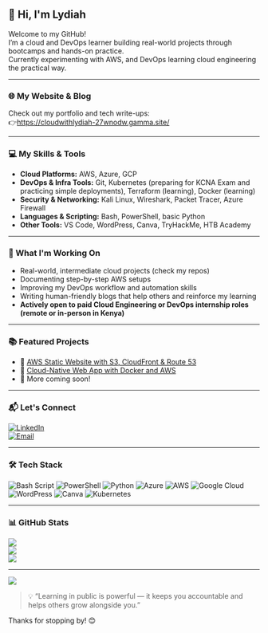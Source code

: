 ## 👋 Hi, I'm Lydiah

Welcome to my GitHub!  
I’m a cloud and DevOps learner building real-world projects through bootcamps and hands-on practice.  
Currently experimenting with AWS, and DevOps learning cloud engineering the practical way.

---

### 🌐 My Website & Blog  
Check out my portfolio and tech write-ups:  
👉https://cloudwithlydiah-27wnodw.gamma.site/



---

### 💻 My Skills & Tools

- **Cloud Platforms:** AWS, Azure, GCP
- **DevOps & Infra Tools:** Git, Kubernetes (preparing for KCNA Exam and practicing simple deployments), Terraform (learning), Docker (learning)
- **Security & Networking:** Kali Linux, Wireshark, Packet Tracer, Azure Firewall  
- **Languages & Scripting:** Bash, PowerShell, basic Python  
- **Other Tools:** VS Code, WordPress, Canva, TryHackMe, HTB Academy

---

### 📌 What I'm Working On

- Real-world, intermediate cloud projects (check my repos)
- Documenting step-by-step AWS setups
- Improving my DevOps workflow and automation skills
- Writing human-friendly blogs that help others and reinforce my learning
- **Actively open to paid Cloud Engineering or DevOps internship roles (remote or in-person in Kenya)**


---

### 📚 Featured Projects

- 🔹 [AWS Static Website with S3, CloudFront & Route 53](https://github.com/lydiah/aws-static-site-project)
- 🔹 [Cloud-Native Web App with Docker and AWS](https://github.com/LydiahLaw/cloud-webapp-project)
- 🔹 More coming soon!
---

### 📬 Let's Connect

[![LinkedIn](https://img.shields.io/badge/LinkedIn-%230077B5.svg?logo=linkedin&logoColor=white)](https://www.linkedin.com/in/lydiah-nganga/)  
[![Email](https://img.shields.io/badge/Email-D14836?logo=gmail&logoColor=white)](mailto:Lygashiku@gmail.com)

---

### 🛠️ Tech Stack

![Bash Script](https://img.shields.io/badge/bash_script-%23121011.svg?style=for-the-badge&logo=gnu-bash&logoColor=white)
![PowerShell](https://img.shields.io/badge/PowerShell-%235391FE.svg?style=for-the-badge&logo=powershell&logoColor=white)
![Python](https://img.shields.io/badge/python-3670A0?style=for-the-badge&logo=python&logoColor=ffdd54)
![Azure](https://img.shields.io/badge/azure-%230072C6.svg?style=for-the-badge&logo=microsoftazure&logoColor=white)
![AWS](https://img.shields.io/badge/AWS-%23FF9900.svg?style=for-the-badge&logo=amazon-aws&logoColor=white)
![Google Cloud](https://img.shields.io/badge/GoogleCloud-%234285F4.svg?style=for-the-badge&logo=google-cloud&logoColor=white)
![WordPress](https://img.shields.io/badge/WordPress-%23117AC9.svg?style=for-the-badge&logo=WordPress&logoColor=white)
![Canva](https://img.shields.io/badge/Canva-%2300C4CC.svg?style=for-the-badge&logo=Canva&logoColor=white)
![Kubernetes](https://img.shields.io/badge/kubernetes-%23326ce5.svg?style=for-the-badge&logo=kubernetes&logoColor=white)

---

### 📊 GitHub Stats

![](https://github-readme-stats.vercel.app/api?username=LydiahLaw&theme=blueberry&hide_border=false&include_all_commits=true&count_private=true)  
![](https://nirzak-streak-stats.vercel.app/?user=LydiahLaw&theme=blueberry&hide_border=false)  
![](https://github-readme-stats.vercel.app/api/top-langs/?username=LydiahLaw&theme=blueberry&hide_border=false&layout=compact)

---

[![](https://visitcount.itsvg.in/api?id=LydiahLaw&icon=0&color=0)](https://visitcount.itsvg.in)

> 💡 “Learning in public is powerful — it keeps you accountable and helps others grow alongside you.”

Thanks for stopping by! 😊

